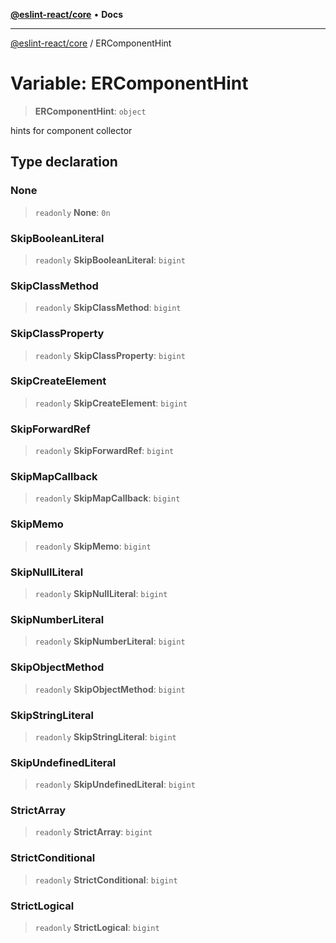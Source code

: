 [**@eslint-react/core**](../README.md) • **Docs**

***

[@eslint-react/core](../README.md) / ERComponentHint

# Variable: ERComponentHint

> **ERComponentHint**: `object`

hints for component collector

## Type declaration

### None

> `readonly` **None**: `0n`

### SkipBooleanLiteral

> `readonly` **SkipBooleanLiteral**: `bigint`

### SkipClassMethod

> `readonly` **SkipClassMethod**: `bigint`

### SkipClassProperty

> `readonly` **SkipClassProperty**: `bigint`

### SkipCreateElement

> `readonly` **SkipCreateElement**: `bigint`

### SkipForwardRef

> `readonly` **SkipForwardRef**: `bigint`

### SkipMapCallback

> `readonly` **SkipMapCallback**: `bigint`

### SkipMemo

> `readonly` **SkipMemo**: `bigint`

### SkipNullLiteral

> `readonly` **SkipNullLiteral**: `bigint`

### SkipNumberLiteral

> `readonly` **SkipNumberLiteral**: `bigint`

### SkipObjectMethod

> `readonly` **SkipObjectMethod**: `bigint`

### SkipStringLiteral

> `readonly` **SkipStringLiteral**: `bigint`

### SkipUndefinedLiteral

> `readonly` **SkipUndefinedLiteral**: `bigint`

### StrictArray

> `readonly` **StrictArray**: `bigint`

### StrictConditional

> `readonly` **StrictConditional**: `bigint`

### StrictLogical

> `readonly` **StrictLogical**: `bigint`
